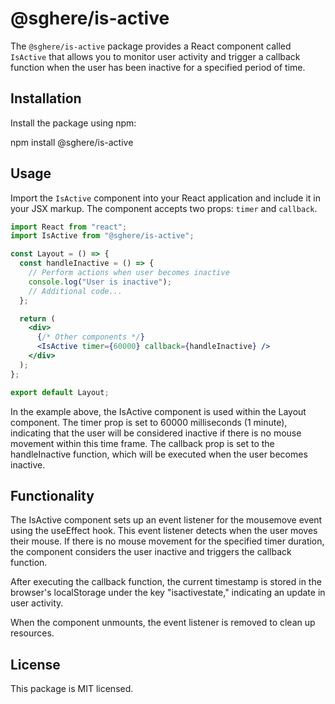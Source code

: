 # @sghere/is-active

The `@sghere/is-active` package provides a React component called `IsActive` that allows you to monitor user activity and trigger a callback function when the user has been inactive for a specified period of time.

## Installation

Install the package using npm:

npm install @sghere/is-active

## Usage

Import the `IsActive` component into your React application and include it in your JSX markup. The component accepts two props: `timer` and `callback`.

```jsx
import React from "react";
import IsActive from "@sghere/is-active";

const Layout = () => {
  const handleInactive = () => {
    // Perform actions when user becomes inactive
    console.log("User is inactive");
    // Additional code...
  };

  return (
    <div>
      {/* Other components */}
      <IsActive timer={60000} callback={handleInactive} />
    </div>
  );
};

export default Layout;
```

In the example above, the IsActive component is used within the Layout component. The timer prop is set to 60000 milliseconds (1 minute), indicating that the user will be considered inactive if there is no mouse movement within this time frame. The callback prop is set to the handleInactive function, which will be executed when the user becomes inactive.

## Functionality

The IsActive component sets up an event listener for the mousemove event using the useEffect hook. This event listener detects when the user moves their mouse. If there is no mouse movement for the specified timer duration, the component considers the user inactive and triggers the callback function.

After executing the callback function, the current timestamp is stored in the browser's localStorage under the key "isactivestate," indicating an update in user activity.

When the component unmounts, the event listener is removed to clean up resources.

## License

This package is MIT licensed.
